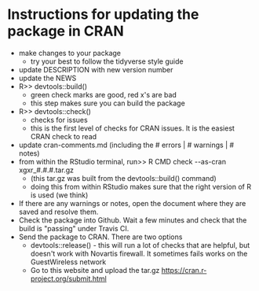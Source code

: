 # Instructions for updating the package in CRAN

* make changes to your package
  * try your best to follow the tidyverse style guide
* update DESCRIPTION with new version number
* update the NEWS
* R>> devtools::build()
  * green check marks are good, red x's are bad
  * this step makes sure you can build the package
* R>> devtools::check()
  * checks for issues
  * this is the first level of checks for CRAN issues.  It is the easiest CRAN check to read
* update cran-comments.md (including the # errors | # warnings | # notes)
* from within the RStudio terminal, run>> R CMD check --as-cran xgxr_#.#.#.tar.gz
  * (this tar.gz was built from the devtools::build() command)
  * doing this from within RStudio makes sure that the right version of R is used (we think)
* If there are any warnings or notes, open the document where they are saved and resolve them.
* Check the package into Github.  Wait a few minutes and check that the build is "passing" under Travis CI.
* Send the package to CRAN.  There are two options
  * devtools::release() - this will run a lot of checks that are helpful, but doesn't work with Novartis firewall.  It sometimes fails works on the GuestWireless network
  * Go to this website and upload the tar.gz https://cran.r-project.org/submit.html
